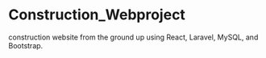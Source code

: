 # Construction_Webproject
construction website from the ground up using React, Laravel, MySQL, and Bootstrap.
